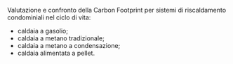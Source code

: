 Valutazione e confronto della Carbon Footprint per sistemi di riscaldamento condominiali nel ciclo di vita:
- caldaia a gasolio;
- caldaia a metano tradizionale;
- caldaia a metano a condensazione;
- caldaia alimentata a pellet.
